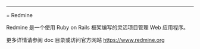 ---
= Redmine

Redmine 是一个使用 Ruby on Rails 框架编写的灵活项目管理 Web 应用程序。

更多详情请参阅 doc 目录或访问官方网站 https://www.redmine.org